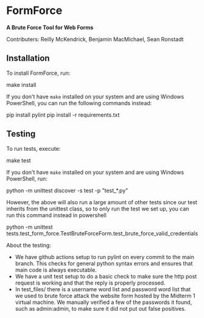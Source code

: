 # FormForce

**A Brute Force Tool for Web Forms**

Contributers: Reilly McKendrick, Benjamin MacMichael, Sean Ronstadt

## Installation

To install FormForce, run:

make install

If you don't have `make` installed on your system and are using Windows PowerShell, you can run the following commands instead:

pip install pylint
pip install -r requirements.txt

## Testing

To run tests, execute:

make test

If you don't have `make` installed on your system and are using Windows PowerShell, run:

python -m unittest discover -s test -p "test_*.py"

However, the above will also run a large amount of other tests since our test inherits from the unittest class, so to only run the test we set up, you can 
run this command instead in powershell

python -m unittest tests.test_form_force.TestBruteForceForm.test_brute_force_valid_credentials

About the testing:
  * We have github actions setup to run pylint on every commit to the main branch. This checks for general python syntax errors and ensures that main code is always executable.
  * We have a unit test setup to do a basic check to make sure the http post request is working and that the reply is properly processed.
  * In test_files/ there is a username word list and password word list that we used to brute force attack the website form hosted by the Midterm 1 virtual machine. We manually verified a few of the passwords it found, such as admin:admin, to make sure it did not put out false positives. 